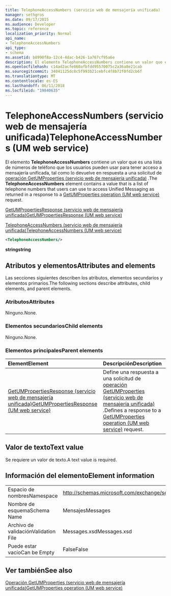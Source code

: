 ```yaml
---
title: TelephoneAccessNumbers (servicio web de mensajería unificada)
manager: sethgros
ms.date: 09/17/2015
ms.audience: Developer
ms.topic: reference
localization_priority: Normal
api_name:
- TelephoneAccessNumbers
api_type:
- schema
ms.assetid: b8990f8a-12c4-4dac-b426-1a767cf95a6e
description: El elemento TelephoneAccessNumbers contiene un valor que es una lista de números de teléfono que los usuarios pueden usar para tener acceso a mensajería unificada tal como lo devuelve en respuesta a una solicitud de GetUMProperties operación (servicio web de mensajería unificada).
ms.openlocfilehash: c14ad2acfe860afbfdd95570075c2a36a8e21cab
ms.sourcegitcommit: 34041125dc8c5f993b21cebfc4f8b72f0fd2cb6f
ms.translationtype: MT
ms.contentlocale: es-ES
ms.lasthandoff: 06/11/2018
ms.locfileid: "19840635"
---
```

# <a name="telephoneaccessnumbers-um-web-service"></a><span data-ttu-id="e7433-103">TelephoneAccessNumbers (servicio web de mensajería unificada)</span><span class="sxs-lookup"><span data-stu-id="e7433-103">TelephoneAccessNumbers (UM web service)</span></span>

<span data-ttu-id="e7433-104">El elemento **TelephoneAccessNumbers** contiene un valor que es una lista de números de teléfono que los usuarios pueden usar para tener acceso a mensajería unificada, tal como lo devuelve en respuesta a una solicitud de [operación GetUMProperties (servicio web de mensajería unificada)](getumproperties-operation-um-web-service.md) .</span><span class="sxs-lookup"><span data-stu-id="e7433-104">The **TelephoneAccessNumbers** element contains a value that is a list of telephone numbers that users can use to access Unified Messaging as returned in a response to a [GetUMProperties operation (UM web service)](getumproperties-operation-um-web-service.md) request.</span></span> 
  
[<span data-ttu-id="e7433-105">GetUMPropertiesResponse (servicio web de mensajería unificada)</span><span class="sxs-lookup"><span data-stu-id="e7433-105">GetUMPropertiesResponse (UM web service)</span></span>](getumpropertiesresponse-um-web-service.md)
  
[<span data-ttu-id="e7433-106">TelephoneAccessNumbers (servicio web de mensajería unificada)</span><span class="sxs-lookup"><span data-stu-id="e7433-106">TelephoneAccessNumbers (UM web service)</span></span>](telephoneaccessnumbers-um-web-service.md)
  
```xml
<TelephoneAccessNumbers/>
```

 <span data-ttu-id="e7433-107">**string**</span><span class="sxs-lookup"><span data-stu-id="e7433-107">**string**</span></span>
## <a name="attributes-and-elements"></a><span data-ttu-id="e7433-108">Atributos y elementos</span><span class="sxs-lookup"><span data-stu-id="e7433-108">Attributes and elements</span></span>

<span data-ttu-id="e7433-109">Las secciones siguientes describen los atributos, elementos secundarios y elementos primarios.</span><span class="sxs-lookup"><span data-stu-id="e7433-109">The following sections describe attributes, child elements, and parent elements.</span></span>
  
### <a name="attributes"></a><span data-ttu-id="e7433-110">Atributos</span><span class="sxs-lookup"><span data-stu-id="e7433-110">Attributes</span></span>

<span data-ttu-id="e7433-111">Ninguno.</span><span class="sxs-lookup"><span data-stu-id="e7433-111">None.</span></span>
  
### <a name="child-elements"></a><span data-ttu-id="e7433-112">Elementos secundarios</span><span class="sxs-lookup"><span data-stu-id="e7433-112">Child elements</span></span>

<span data-ttu-id="e7433-113">Ninguno.</span><span class="sxs-lookup"><span data-stu-id="e7433-113">None.</span></span>
  
### <a name="parent-elements"></a><span data-ttu-id="e7433-114">Elementos principales</span><span class="sxs-lookup"><span data-stu-id="e7433-114">Parent elements</span></span>

|<span data-ttu-id="e7433-115">**Element**</span><span class="sxs-lookup"><span data-stu-id="e7433-115">**Element**</span></span>|<span data-ttu-id="e7433-116">**Descripción**</span><span class="sxs-lookup"><span data-stu-id="e7433-116">**Description**</span></span>|
|:-----|:-----|
|[<span data-ttu-id="e7433-117">GetUMPropertiesResponse (servicio web de mensajería unificada)</span><span class="sxs-lookup"><span data-stu-id="e7433-117">GetUMPropertiesResponse (UM web service)</span></span>](getumpropertiesresponse-um-web-service.md) <br/> |<span data-ttu-id="e7433-118">Define una respuesta a una solicitud de [operación GetUMProperties (servicio web de mensajería unificada)](getumproperties-operation-um-web-service.md) .</span><span class="sxs-lookup"><span data-stu-id="e7433-118">Defines a response to a [GetUMProperties operation (UM web service)](getumproperties-operation-um-web-service.md) request.</span></span>  <br/> |
   
## <a name="text-value"></a><span data-ttu-id="e7433-119">Valor de texto</span><span class="sxs-lookup"><span data-stu-id="e7433-119">Text value</span></span>

<span data-ttu-id="e7433-120">Se requiere un valor de texto.</span><span class="sxs-lookup"><span data-stu-id="e7433-120">A text value is required.</span></span>
  
## <a name="element-information"></a><span data-ttu-id="e7433-121">Información del elemento</span><span class="sxs-lookup"><span data-stu-id="e7433-121">Element information</span></span>

|||
|:-----|:-----|
|<span data-ttu-id="e7433-122">Espacio de nombres</span><span class="sxs-lookup"><span data-stu-id="e7433-122">Namespace</span></span>  <br/> |http://schemas.microsoft.com/exchange/services/2006/messages  <br/> |
|<span data-ttu-id="e7433-123">Nombre de esquema</span><span class="sxs-lookup"><span data-stu-id="e7433-123">Schema Name</span></span>  <br/> |<span data-ttu-id="e7433-124">Mensajes</span><span class="sxs-lookup"><span data-stu-id="e7433-124">Messages</span></span>  <br/> |
|<span data-ttu-id="e7433-125">Archivo de validación</span><span class="sxs-lookup"><span data-stu-id="e7433-125">Validation File</span></span>  <br/> |<span data-ttu-id="e7433-126">Messages.xsd</span><span class="sxs-lookup"><span data-stu-id="e7433-126">Messages.xsd</span></span>  <br/> |
|<span data-ttu-id="e7433-127">Puede estar vacío</span><span class="sxs-lookup"><span data-stu-id="e7433-127">Can be Empty</span></span>  <br/> |<span data-ttu-id="e7433-128">False</span><span class="sxs-lookup"><span data-stu-id="e7433-128">False</span></span>  <br/> |
   
## <a name="see-also"></a><span data-ttu-id="e7433-129">Ver también</span><span class="sxs-lookup"><span data-stu-id="e7433-129">See also</span></span>



[<span data-ttu-id="e7433-130">Operación GetUMProperties (servicio web de mensajería unificada)</span><span class="sxs-lookup"><span data-stu-id="e7433-130">GetUMProperties operation (UM web service)</span></span>](getumproperties-operation-um-web-service.md)


